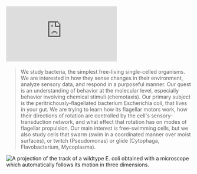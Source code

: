# ![Howard C.Berg Lab](http://www.rowland.harvard.edu/labs/bacteria/index.php)
> We study bacteria, the simplest free-living single-celled organisms. 
We are interested in how they sense changes in their environment, analyze sensory data, and respond in a purposeful manner. 
Our quest is an understanding of behavior at the molecular level, especially behavior involving chemical stimuli (chemotaxis). 
Our primary subject is the peritrichously-flagellated bacterium Escherichia coli, that lives in your gut. 
We are trying to learn how its flagellar motors work, how their directions of rotation are controlled by the cell's sensory-transduction network, 
and what effect that rotation has on modes of flagellar propulsion.
Our main interest is free-swimming cells, 
but we also study cells that swarm (swim in a coordinated manner over moist surfaces), or twitch (Pseudomonas) or glide (Cytophaga, Flavobacterium, Mycoplasma). 

![A projection of the track of a wildtype E. coli obtained with a microscope which automatically follows its motion in three dimensions.](http://www.rowland.harvard.edu/labs/bacteria/images/Ecolitrack.jpg)

# 

